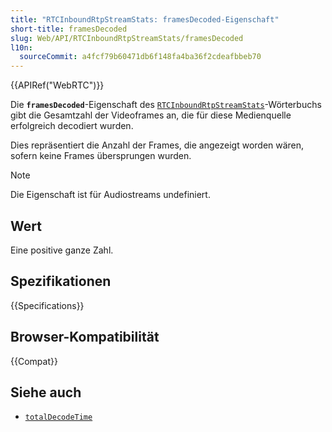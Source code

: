 ```yaml
---
title: "RTCInboundRtpStreamStats: framesDecoded-Eigenschaft"
short-title: framesDecoded
slug: Web/API/RTCInboundRtpStreamStats/framesDecoded
l10n:
  sourceCommit: a4fcf79b60471db6f148fa4ba36f2cdeafbbeb70
---
```


{{APIRef("WebRTC")}}

Die **`framesDecoded`**-Eigenschaft des [`RTCInboundRtpStreamStats`](/de/docs/Web/API/RTCInboundRtpStreamStats)-Wörterbuchs gibt die Gesamtzahl der Videoframes an, die für diese Medienquelle erfolgreich decodiert wurden.

Dies repräsentiert die Anzahl der Frames, die angezeigt worden wären, sofern keine Frames übersprungen wurden.

> [!NOTE]
> Die Eigenschaft ist für Audiostreams undefiniert.

## Wert

Eine positive ganze Zahl.

## Spezifikationen

{{Specifications}}

## Browser-Kompatibilität

{{Compat}}

## Siehe auch

- [`totalDecodeTime`](/de/docs/Web/API/RTCInboundRtpStreamStats/totalDecodeTime)
